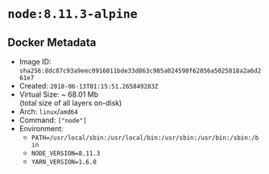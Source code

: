 # `node:8.11.3-alpine`

## Docker Metadata

- Image ID: `sha256:8dc87c93a9eec0916011bde33d863c985a024598f62856a5025818a2a6d261e7`
- Created: `2018-06-13T01:15:51.265849283Z`
- Virtual Size: ~ 68.01 Mb  
  (total size of all layers on-disk)
- Arch: `linux`/`amd64`
- Command: `["node"]`
- Environment:
  - `PATH=/usr/local/sbin:/usr/local/bin:/usr/sbin:/usr/bin:/sbin:/bin`
  - `NODE_VERSION=8.11.3`
  - `YARN_VERSION=1.6.0`
